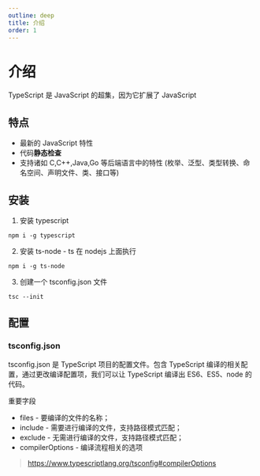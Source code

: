 ```yaml
---
outline: deep
title: 介绍
order: 1
---
```


# 介绍

TypeScript 是 JavaScript 的超集，因为它扩展了 JavaScript

## 特点

- 最新的 JavaScript 特性
- 代码**静态检查**
- 支持诸如 C,C++,Java,Go 等后端语言中的特性 (枚举、泛型、类型转换、命名空间、声明文件、类、接口等)

## 安装

1. 安装 typescript

```shell
npm i -g typescript
```

2. 安装 ts-node - ts 在 nodejs 上面执行

```shell
npm i -g ts-node
```

3. 创建一个 tsconfig.json 文件

```shell
tsc --init
```

## 配置

### tsconfig.json

tsconfig.json 是 TypeScript 项目的配置文件。包含 TypeScript 编译的相关配置，通过更改编译配置项，我们可以让 TypeScript 编译出 ES6、ES5、node 的代码。

重要字段

- files - 要编译的文件的名称；
- include - 需要进行编译的文件，支持路径模式匹配；
- exclude - 无需进行编译的文件，支持路径模式匹配；
- compilerOptions - 编译流程相关的选项

> https://www.typescriptlang.org/tsconfig#compilerOptions
